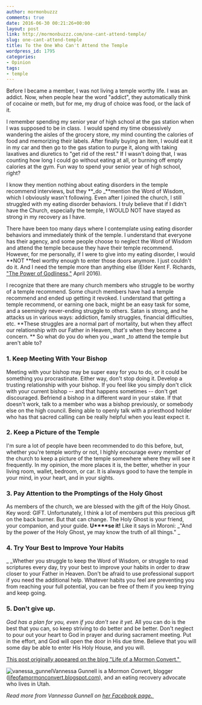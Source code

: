 ```yaml
---
author: mormonbuzzz
comments: true
date: 2016-06-30 00:21:26+00:00
layout: post
link: http://mormonbuzzz.com/one-cant-attend-temple/
slug: one-cant-attend-temple
title: To the One Who Can't Attend the Temple
wordpress_id: 1795
categories:
- Opinion
tags:
- temple
---
```


Before I became a member, I was not living a temple worthy life. I was an addict. Now, when people hear the word "addict", they automatically think of cocaine or meth, but for me, my drug of choice was food, or the lack of it.

I remember spending my senior year of high school at the gas station when I was supposed to be in class.  I would spend my time obsessively wandering the aisles of the grocery store, my mind counting the calories of food and memorizing their labels. After finally buying an item, I would eat it in my car and then go to the gas station to purge it, along with taking laxatives and diuretics to "get rid of the rest." If I wasn't doing that, I was counting how long I could go without eating at all, or burning off empty calories at the gym. Fun way to spend your senior year of high school, right?

I know they mention nothing about eating disorders in the temple recommend interviews, but they **_do _**mention the Word of Wisdom, which I obviously wasn't following. Even after I joined the church, I still struggled with my eating disorder behaviors. I truly believe that if I didn't have the Church, especially the temple, I WOULD NOT have stayed as strong in my recovery as I have.

There have been too many days where I contemplate using eating disorder behaviors and immediately think of the temple. I understand that everyone has their agency, and some people choose to neglect the Word of Wisdom and attend the temple because they have their temple recommend. However, for me personally, if I were to give into my eating disorder, I would **NOT **feel worthy enough to enter those doors anymore. I just couldn't do it. And I need the temple more than anything else (Elder Kent F. Richards, ["The Power of Godliness,"](https://www.lds.org/general-conference/2016/04/the-power-of-godliness?lang=eng) April 2016).

I recognize that there are many church members who struggle to be worthy of a temple recommend. Some church members have had a temple recommend and ended up getting it revoked. I understand that getting a temple recommend, or earning one back, might be an easy task for some, and a seemingly never-ending struggle to others. Satan is strong, and he attacks us in various ways: addiction, family struggles, financial difficulties, etc. **These struggles are a normal part of mortality, but when they affect our relationship with our Father in Heaven, _that's_ when they become a concern.
**
So what do you do when you _want _to attend the temple but aren't able to?


### 1. Keep Meeting With Your Bishop


Meeting with your bishop may be super easy for you to do, or it could be something you procrastinate. Either way, don't stop doing it. Develop a trusting relationship with your bishop. If you feel like you simply don't click with your current bishop -- and that happens sometimes -- don't get discouraged. Befriend a bishop in a different ward in your stake. If that doesn't work, talk to a member who was a bishop previously, or somebody else on the high council. Being able to openly talk with a priesthood holder who has that sacred calling can be really helpful when you least expect it.


### 2. Keep a Picture of the Temple


I'm sure a lot of people have been recommended to do this before, but, whether you're temple worthy or not, I highly encourage every member of the church to keep a picture of the temple somewhere where they will see it frequently. In my opinion, the more places it is, the better, whether in your living room, wallet, bedroom, or car. It is always good to have the temple in your mind, in your heart, and in your sights.


### 3. Pay Attention to the Promptings of the Holy Ghost


As members of the church, we are blessed with the gift of the Holy Ghost. Key word: GIFT. Unfortunately, I think a lot of members put this precious gift on the back burner. But that can change. The Holy Ghost is your friend, your companion, and your guide. **U****se it!** Like it says in Moroni: _"And by the power of the Holy Ghost, ye may know the truth of all things." _


### 4. Try Your Best to Improve Your Habits


_ _Whether you struggle to keep the Word of Wisdom, or struggle to read scriptures every day, try your best to improve your habits in order to draw closer to your Father in Heaven. Don't be afraid to use professional support if you need the additional help. Whatever habits you feel are preventing you from reaching your full potential, you can be free of them if you keep trying and keep going.


### 5. Don't give up.


_God has a plan for you, even if you don't see it yet._ All you can do is the best that you can, so keep striving to do better and be better. Don't neglect to pour out your heart to God in prayer and during sacrament meeting. Put in the effort, and God will open the door in His due time. Believe that you will some day be able to enter His Holy House, and you will.

[This post originally appeared on the blog "Life of a Mormon Convert." ](http://lifeofamormonconvert.blogspot.com/2016/06/to-one-who-cant-attend-temple.html?m=1)

![vanessa_gunnel](http://mormonbuzzz.com/wp-content/uploads/2016/06/vanessa_gunnel-96x96.jpg)Vannessa Gunnell is a Mormon Convert, blogger ([lifeofamormonconvert.blogspot.com](http://lifeofamormonconvert.blogspot.com/)), and an eating recovery advocate who lives in Utah.

_Read more from Vannessa Gunnell on [her Facebook page. ](https://www.facebook.com/lifeofamormonconvert/?fref=ts)_
